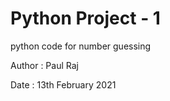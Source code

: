 # Python Project - 1

 python code for number guessing

 Author : Paul Raj

 Date   : 13th February 2021
